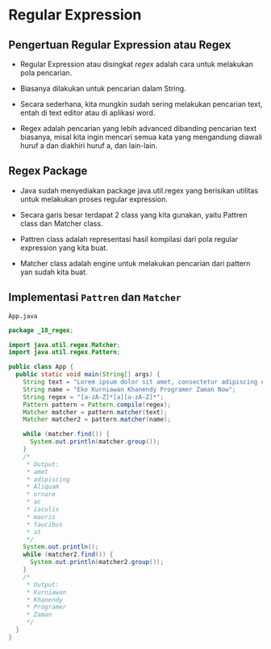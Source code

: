 # Regular Expression

## Pengertuan Regular Expression atau Regex

- Regular Expression atau disingkat *regex* adalah cara untuk melakukan pola pencarian.

- Biasanya dilakukan untuk pencarian dalam String.

- Secara sederhana, kita mungkin sudah sering melakukan pencarian text, entah di text editor atau di aplikasi word.

- Regex adalah pencarian yang lebih advanced dibanding pencarian text biasanya, misal kita ingin mencari semua kata yang mengandung diawali huruf a dan diakhiri huruf a, dan lain-lain.

## Regex Package

- Java sudah menyediakan package java.util.regex yang berisikan utilitas untuk melakukan proses regular expression.

- Secara garis besar terdapat 2 class yang kita gunakan, yaitu Pattren class dan Matcher class.

- Pattren class adalah representasi hasil kompilasi dari pola regular expression yang kita buat.

- Matcher class adalah engine untuk melakukan pencarian dari pattern yan sudah kita buat.

## Implementasi `Pattren` dan `Matcher`

`App.java`

```java
package _18_regex;

import java.util.regex.Matcher;
import java.util.regex.Pattern;

public class App {
  public static void main(String[] args) {
    String text = "Lorem ipsum dolor sit amet, consectetur adipiscing elit. Aliquam ornare est nibh, ac iaculis mauris faucibus at.";
    String name = "Eko Kurniawan Khanendy Programer Zaman Now";
    String regex = "[a-zA-Z]*[a][a-zA-Z]*";
    Pattern pattern = Pattern.compile(regex);
    Matcher matcher = pattern.matcher(text);
    Matcher matcher2 = pattern.matcher(name);

    while (matcher.find()) {
      System.out.println(matcher.group());
    }
    /*
     * Output:
     * amet
     * adipiscing
     * Aliquam
     * ornare
     * ac
     * iaculis
     * mauris
     * faucibus
     * at
     */
    System.out.println();
    while (matcher2.find()) {
      System.out.println(matcher2.group());
    }
    /*
     * Output:
     * Kurniawan
     * Khanendy
     * Programer
     * Zaman
     */
  }
}
```


